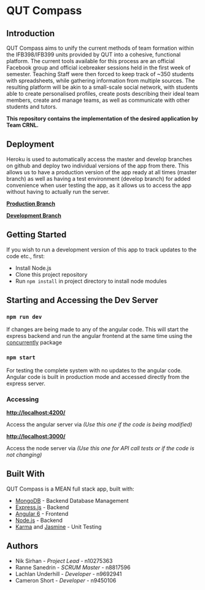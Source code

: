 # QUT Compass

## Introduction

QUT Compass aims to unify the current methods of team formation within the IFB398/IFB399 units
provided by QUT into a cohesive, functional platform. The current tools available for this process
are an official Facebook group and official icebreaker sessions held in the first week of semester.
Teaching Staff were then forced to keep track of ~350 students with spreadsheets, while gathering
information from multiple sources. The resulting platform will be akin to a small-scale social
network, with students able to create personalised profiles, create posts describing their ideal
team members, create and manage teams, as well as communicate with other students and tutors.

**This repository contains the implementation of the desired application by Team CRNL.**

## Deployment

Heroku is used to automatically access the master and develop branches on github and deploy two individual versions of the app from there.
This allows us to have a production version of the app ready at all times (master branch) as well as having a test environment (develop branch)
for added convenience when user testing the app, as it allows us to access the app without having to actually run the server.

**[Production Branch](https://crnl-compass.herokuapp.com/)**

**[Development Branch](https://crnl-compass-dev.herokuapp.com/)**

## Getting Started

If you wish to run a development version of this app to track updates to the code etc., first:

- Install Node.js
- Clone this project repository
- Run `npm install` in project directory to install node modules

## Starting and Accessing the Dev Server

### `npm run dev`

If changes are being made to any of the angular code.
This will start the express backend and run the angular frontend at the same time using the [concurrently](https://www.npmjs.com/package/concurrently) package

### `npm start`

For testing the complete system with no updates to the angular code.
Angular code is built in production mode and accessed directly from the express server.

### Accessing

**[http://localhost:4200/](http://localhost:4200/)**

Access the angular server via _(Use this one if the code is being modified)_

**[http://localhost:3000/](http://localhost:3000/)**

Access the node server via _(Use this one for API call tests or if the code is not changing)_

## Built With

QUT Compass is a MEAN full stack app, built with:

- [MongoDB](https://www.mongodb.com/) - Backend Database Management
- [Express.js](https://expressjs.com/) - Backend
- [Angular 6](https://angular.io/) - Frontend
- [Node.js](https://nodejs.org/en/) - Backend
- [Karma](https://karma-runner.github.io/latest/index.html) and [Jasmine](https://jasmine.github.io/) - Unit Testing

## Authors

- Nik Sirhan - _Project Lead_ - n10275363
- Ranne Sanedrin - _SCRUM Master_ - n8817596
- Lachlan Underhill - _Developer_ - n9692941
- Cameron Short - _Developer_ - n9450106
